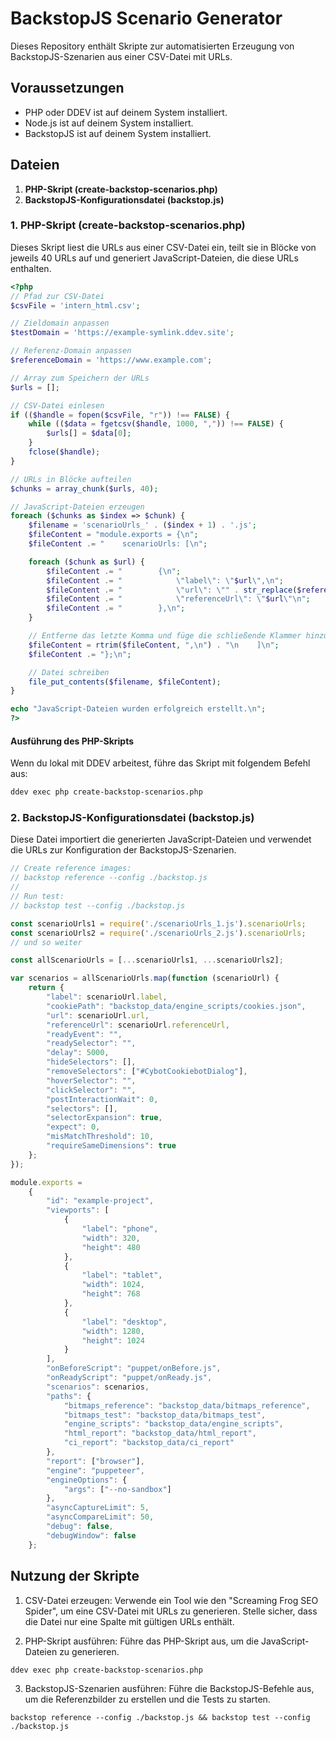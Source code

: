 # BackstopJS Scenario Generator

Dieses Repository enthält Skripte zur automatisierten Erzeugung von BackstopJS-Szenarien aus einer CSV-Datei mit URLs.

## Voraussetzungen

- PHP oder DDEV ist auf deinem System installiert.
- Node.js ist auf deinem System installiert.
- BackstopJS ist auf deinem System installiert.

## Dateien

1. **PHP-Skript (create-backstop-scenarios.php)**
2. **BackstopJS-Konfigurationsdatei (backstop.js)**

### 1. PHP-Skript (create-backstop-scenarios.php)

Dieses Skript liest die URLs aus einer CSV-Datei ein, teilt sie in Blöcke von jeweils 40 URLs auf und generiert JavaScript-Dateien, die diese URLs enthalten.

```php
<?php
// Pfad zur CSV-Datei
$csvFile = 'intern_html.csv';

// Zieldomain anpassen
$testDomain = 'https://example-symlink.ddev.site';

// Referenz-Domain anpassen
$referenceDomain = 'https://www.example.com';

// Array zum Speichern der URLs
$urls = [];

// CSV-Datei einlesen
if (($handle = fopen($csvFile, "r")) !== FALSE) {
    while (($data = fgetcsv($handle, 1000, ",")) !== FALSE) {
        $urls[] = $data[0];
    }
    fclose($handle);
}

// URLs in Blöcke aufteilen
$chunks = array_chunk($urls, 40);

// JavaScript-Dateien erzeugen
foreach ($chunks as $index => $chunk) {
    $filename = 'scenarioUrls_' . ($index + 1) . '.js';
    $fileContent = "module.exports = {\n";
    $fileContent .= "    scenarioUrls: [\n";

    foreach ($chunk as $url) {
        $fileContent .= "        {\n";
        $fileContent .= "            \"label\": \"$url\",\n";
        $fileContent .= "            \"url\": \"" . str_replace($referenceDomain, $testDomain, $url) . "\",\n";
        $fileContent .= "            \"referenceUrl\": \"$url\"\n";
        $fileContent .= "        },\n";
    }

    // Entferne das letzte Komma und füge die schließende Klammer hinzu
    $fileContent = rtrim($fileContent, ",\n") . "\n    ]\n";
    $fileContent .= "};\n";

    // Datei schreiben
    file_put_contents($filename, $fileContent);
}

echo "JavaScript-Dateien wurden erfolgreich erstellt.\n";
?>
```

#### Ausführung des PHP-Skripts
Wenn du lokal mit DDEV arbeitest, führe das Skript mit folgendem Befehl aus:
```sh
ddev exec php create-backstop-scenarios.php
```

### 2. BackstopJS-Konfigurationsdatei (backstop.js)
Diese Datei importiert die generierten JavaScript-Dateien und verwendet die URLs zur Konfiguration der BackstopJS-Szenarien.

```javascript
// Create reference images:
// backstop reference --config ./backstop.js
//
// Run test:
// backstop test --config ./backstop.js

const scenarioUrls1 = require('./scenarioUrls_1.js').scenarioUrls;
const scenarioUrls2 = require('./scenarioUrls_2.js').scenarioUrls;
// und so weiter

const allScenarioUrls = [...scenarioUrls1, ...scenarioUrls2];

var scenarios = allScenarioUrls.map(function (scenarioUrl) {
    return {
        "label": scenarioUrl.label,
        "cookiePath": "backstop_data/engine_scripts/cookies.json",
        "url": scenarioUrl.url,
        "referenceUrl": scenarioUrl.referenceUrl,
        "readyEvent": "",
        "readySelector": "",
        "delay": 5000,
        "hideSelectors": [],
        "removeSelectors": ["#CybotCookiebotDialog"],
        "hoverSelector": "",
        "clickSelector": "",
        "postInteractionWait": 0,
        "selectors": [],
        "selectorExpansion": true,
        "expect": 0,
        "misMatchThreshold": 10,
        "requireSameDimensions": true
    };
});

module.exports =
    {
        "id": "example-project",
        "viewports": [
            {
                "label": "phone",
                "width": 320,
                "height": 480
            },
            {
                "label": "tablet",
                "width": 1024,
                "height": 768
            },
            {
                "label": "desktop",
                "width": 1280,
                "height": 1024
            }
        ],
        "onBeforeScript": "puppet/onBefore.js",
        "onReadyScript": "puppet/onReady.js",
        "scenarios": scenarios,
        "paths": {
            "bitmaps_reference": "backstop_data/bitmaps_reference",
            "bitmaps_test": "backstop_data/bitmaps_test",
            "engine_scripts": "backstop_data/engine_scripts",
            "html_report": "backstop_data/html_report",
            "ci_report": "backstop_data/ci_report"
        },
        "report": ["browser"],
        "engine": "puppeteer",
        "engineOptions": {
            "args": ["--no-sandbox"]
        },
        "asyncCaptureLimit": 5,
        "asyncCompareLimit": 50,
        "debug": false,
        "debugWindow": false
    };
```

## Nutzung der Skripte

1. CSV-Datei erzeugen: Verwende ein Tool wie den "Screaming Frog SEO Spider", um eine CSV-Datei mit URLs zu generieren. Stelle sicher, dass die Datei nur eine Spalte mit gültigen URLs enthält.

2. PHP-Skript ausführen: Führe das PHP-Skript aus, um die JavaScript-Dateien zu generieren.

```shell
ddev exec php create-backstop-scenarios.php
```

3. BackstopJS-Szenarien ausführen: Führe die BackstopJS-Befehle aus, um die Referenzbilder zu erstellen und die Tests zu starten.
```shell
backstop reference --config ./backstop.js && backstop test --config ./backstop.js
```
